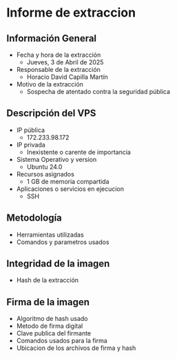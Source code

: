 # Informe de extraccion

## Información General

- Fecha y hora de la extracción
    - Jueves, 3 de Abril de 2025
- Responsable de la extracción
    - Horacio David Capilla Martín
- Motivo de la extracción
    - Sospecha de atentado contra la seguridad pública

## Descripción del VPS

- IP pública
    - 172.233.98.172
- IP privada
    - Inexistente o carente de importancia
- Sistema Operativo y version
    - Ubuntu 24.0
- Recursos asignados
    - 1 GB de memoria compartida
- Aplicaciones o servicios en ejecucion
    - SSH

## Metodología

- Herramientas utilizadas
- Comandos y parametros usados

## Integridad de la imagen

- Hash de la extracción

## Firma de la imagen

- Algoritmo de hash usado
- Metodo de firma digital
- Clave publica del firmante
- Comandos usados para la firma
- Ubicacion de los archivos de firma y hash